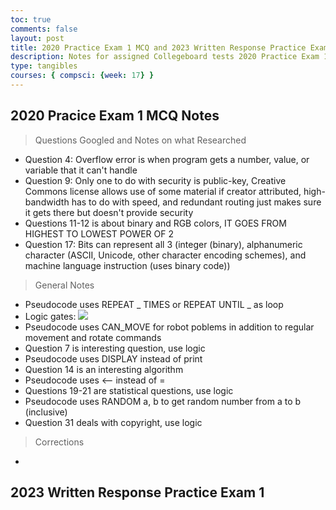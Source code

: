```yaml
---
toc: true
comments: false
layout: post
title: 2020 Practice Exam 1 MCQ and 2023 Written Response Practice Exam 1 Notes
description: Notes for assigned Collegeboard tests 2020 Practice Exam 1 MCQ and 2023 Written Response Practice Exam 1
type: tangibles
courses: { compsci: {week: 17} }
---
```


## 2020 Pracice Exam 1 MCQ Notes
> Questions Googled and Notes on what Researched
- Question 4: Overflow error is when program gets a number, value, or variable that it can't handle
- Question 9: Only one to do with security is public-key, Creative Commons license allows use of some material if creator attributed, high-bandwidth has to do with speed, and redundant routing just makes sure it gets there but doesn't provide security
- Questions 11-12 is about binary and RGB colors, IT GOES FROM HIGHEST TO LOWEST POWER OF 2
- Question 17: Bits can represent all 3 (integer (binary), alphanumeric character (ASCII, Unicode, other character encoding schemes), and machine language instruction (uses binary code))

> General Notes
- Pseudocode uses REPEAT _ TIMES or REPEAT UNTIL _ as loop
- Logic gates: <img src="https://global.discourse-cdn.com/codecademy/original/5X/9/2/5/e/925ecf1588b896bd5e07dfd730abfb17b4c138ee.png">
- Pseudocode uses CAN_MOVE for robot poblems in addition to regular movement and rotate commands
- Question 7 is interesting question, use logic
- Pseudocode uses DISPLAY instead of print
- Question 14 is an interesting algorithm
- Pseudocode uses <-- instead of =
- Questions 19-21 are statistical questions, use logic
- Pseudocode uses RANDOM a, b to get random number from a to b (inclusive)
- Question 31 deals with copyright, use logic


> Corrections
- 

## 2023 Written Response Practice Exam 1